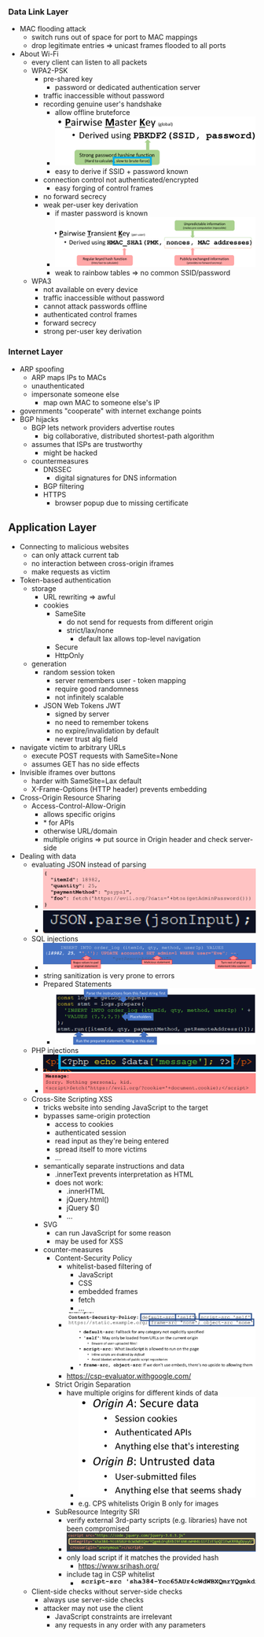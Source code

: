 ###  Data Link Layer
+ MAC flooding attack
	+ switch runs out of space for port to MAC mappings
	+ drop legitimate entries => unicast frames flooded to all ports
+ About Wi-Fi
	+ every client can listen to all packets
	+ WPA2-PSK
		+ pre-shared key
			+ password or dedicated authentication server
		+ traffic inaccessible without password
		+ recording genuine user's handshake
			+ allow offline bruteforce
			+ ![](Pasted%20image%2020240116211902.png)
			+ easy to derive if SSID + password known
		+ connection control not authenticated/encrypted
			+ easy forging of control frames 
		+ no forward secrecy
		+ weak per-user key derivation
			+ if master password is known
			+ ![](Pasted%20image%2020240116211708.png)
			+ weak to rainbow tables => no common SSID/password
	+ WPA3
		+ not available on every device
		+ traffic inaccessible without password
		+ cannot attack passwords offline
		+ authenticated control frames
		+ forward secrecy
		+ strong per-user key derivation

### Internet Layer
+ ARP spoofing
	+ ARP maps IPs to MACs
	+ unauthenticated
	+ impersonate someone else 
		+ map own MAC to someone else's IP
+ governments "cooperate" with internet exchange points
+ BGP hijacks
	+ BGP lets network providers advertise routes
		+ big collaborative, distributed shortest-path algorithm
	+ assumes that ISPs are trustworthy
		+ might be hacked
	+ countermeasures
		+ DNSSEC
			+ digital signatures for DNS information
		+ BGP filtering
		+ HTTPS
			+ browser popup due to missing certificate

## Application Layer
+ Connecting to malicious websites
	+ can only attack current tab
	+ no interaction between cross-origin iframes
	+ make requests as victim
+ Token-based authentication
	+ storage
		+ URL rewriting => awful
		+ cookies
			+ SameSite
				+ do not send for requests from different origin
				+ strict/lax/none
					+ default lax allows top-level navigation
			+ Secure
			+ HttpOnly
	+ generation
		+ random session token
			+ server remembers user - token mapping
			+ require good randomness
			+ not infinitely scalable
		+ JSON Web Tokens JWT
			+ signed by server
			+ no need to remember tokens
			+ no expire/invalidation by default
			+ never trust alg field
+ navigate victim to arbitrary URLs
	+ execute POST requests with SameSite=None
	+ assumes GET has no side effects
+ Invisible iframes over buttons
	+ harder with SameSite=Lax default
	+ X-Frame-Options (HTTP header) prevents embedding
+ Cross-Origin Resource Sharing
	+ Access-Control-Allow-Origin
		+ allows specific origins
		+ \* for APIs
		+ otherwise URL/domain
		+ multiple origins => put source in Origin header and check server-side
+ Dealing with data
	+ evaluating JSON instead of parsing 
		+ ![](Pasted%20image%2020240119134808.png)
		+ ![](Pasted%20image%2020240119135103.png)
	+ SQL injections
		+ ![](Pasted%20image%2020240119134946.png)
		+ string sanitization is very prone to errors
		+ Prepared Statements
			+ ![](Pasted%20image%2020240119135132.png)
	+ PHP injections
		+ ![](Pasted%20image%2020240119135313.png)
		+ ![](Pasted%20image%2020240119135327.png)
	+ Cross-Site Scripting XSS
		+ tricks website into sending JavaScript to the target
		+ bypasses same-origin protection
			+ access to cookies
			+ authenticated session
			+ read input as they're being entered
			+ spread itself to more victims
			+ ...
		+ semantically separate instructions and data
			+ .innerText prevents interpretation as HTML
			+ does not work:
				+ .innerHTML
				+ jQuery.html()
				+ jQuery $()
				+ ...
		+ SVG
			+ can run JavaScript for some reason
			+ may be used for XSS
		+ counter-measures
			+ Content-Security Policy
				+ whitelist-based filtering of
					+ JavaScript
					+ CSS
					+ embedded frames
					+ fetch
					+ ...
				+ ![](Pasted%20image%2020240119140938.png)
					+ ![](Pasted%20image%2020240119140949.png)
				+ https://csp-evaluator.withgoogle.com/
			+ Strict Origin Separation
				+ have multiple origins for different kinds of data
					+ ![](Pasted%20image%2020240119141203.png)
					+ e.g. CPS whitelists Origin B only for images 
			+ SubResource Integrity SRI
				+ verify external 3rd-party scripts (e.g. libraries) have not been compromised
				+ ![](Pasted%20image%2020240119141501.png)
				+ only load script if it matches the provided hash
					+ https://www.srihash.org/
				+ include tag in CSP whitelist
					+ ![](Pasted%20image%2020240119141652.png)
	+ Client-side checks without server-side checks
		+ always use server-side checks
		+ attacker may not use the client
			+ JavaScript constraints are irrelevant
			+ any requests in any order with any parameters